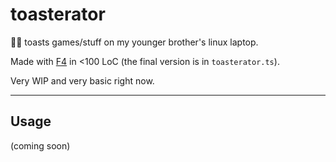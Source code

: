 # toasterator
🍞🔥 toasts games/stuff on my younger brother's linux laptop.

Made with [F4](https://github.com/blobbybilb/f4) in <100 LoC (the final version is in `toasterator.ts`).

Very WIP and very basic right now.

---

## Usage
(coming soon)
